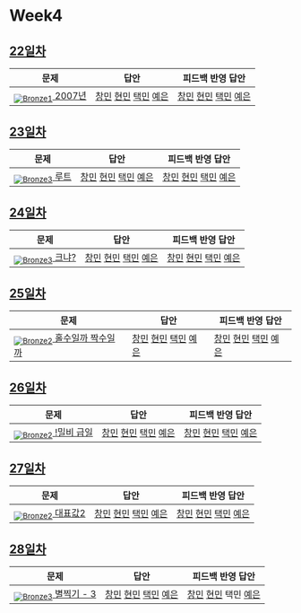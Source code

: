 [Unrated]: https://user-images.githubusercontent.com/33937365/126247607-85783912-c11a-4d50-ac36-8cc7dcb75cd2.png
[Bronze5]: https://user-images.githubusercontent.com/33937365/126247611-e362d727-17a4-4737-a232-5827e185ab7c.png
[Bronze4]: https://user-images.githubusercontent.com/33937365/126247612-89cbc675-e1d4-43a2-950b-1cb014dca697.png
[Bronze3]: https://user-images.githubusercontent.com/33937365/126247613-b8408610-7bc4-40f8-804f-a30a45ddbb68.png
[Bronze2]: https://user-images.githubusercontent.com/33937365/126247614-d85dc6ff-a520-4c00-82bd-eb593b156bd8.png
[Bronze1]: https://user-images.githubusercontent.com/33937365/126247616-04b2ab30-9891-4b7b-8cb4-38e99b97e834.png
[Silver5]: https://user-images.githubusercontent.com/33937365/126247618-38c5c905-672b-4d75-808e-8a7d45ea577d.png
[Silver4]: https://user-images.githubusercontent.com/33937365/126247620-ba2d1b96-b0aa-4b88-80c5-71569c69bbc3.png
[Silver3]: https://user-images.githubusercontent.com/33937365/126247621-1b55b7f4-3a79-4348-8a63-f00c1813853e.png
[Silver2]: https://user-images.githubusercontent.com/33937365/126247622-a83b30a9-6618-4593-b775-6f6730afd3f6.png
[Silver1]: https://user-images.githubusercontent.com/33937365/126247625-8d82f8ab-6f95-4ef8-a243-be31f548596e.png

# Week4

## [22일차](Day22)

| 문제                 | 답안 | 피드백 반영 답안 |
| -------------------- | ---- | ---------------- |
| [<sub>![Bronze1]</sub> 2007년](https://www.acmicpc.net/problem/1924) | [창민](Day22/kcm_1924.java) [현민](Day22/shm_1924.java) [택민](Day22/jtm_1924.java) [예은](Day22/lye_1924.py) | [창민](Day22/kcm_1924.java) [현민](Day22/shm_1924.java) [택민](Day22/jtm_1924.java) [예은](Day22/lye_1924.py)             |

## [23일차](Day23)

| 문제                 | 답안 | 피드백 반영 답안 |
| -------------------- | ---- | ---------------- |
| [<sub>![Bronze3]</sub> 루트](https://www.acmicpc.net/problem/4619) | [창민](Day23/kcm_4619.java) [현민](Day23/shm_4619.java) [택민](Day23/jtm_4619.java) [예은](Day23/lye_4619.py) | [창민](Day23/kcm_4619.java) [현민](Day23/shm_4619.java) [택민](Day23/jtm_fb_4619) [예은](Day23/lye_4619.py)             |

## [24일차](Day24)

| 문제                 | 답안 | 피드백 반영 답안 |
| -------------------- | ---- | ---------------- |
| [<sub>![Bronze3]</sub> 크냐?](https://www.acmicpc.net/problem/4101) | [창민](Day24/kcm_4101.java) [현민](Day24/shm_4101.java) [택민](Day24/jtm_4101.java) [예은](Day24/lye_4101.py) | [창민](Day24/kcm_fb_4101.java) [현민](Day24/shm_4101.java) [택민](Day24/jtm_fb_4101.java) [예은](Day24/lye_4101.py)             |

## [25일차](Day25)

| 문제                 | 답안 | 피드백 반영 답안 |
| -------------------- | ---- | ---------------- |
| [<sub>![Bronze2]</sub> 홀수일까 짝수일까](https://www.acmicpc.net/problem/5988) | [창민](Day25/kcm_5988.java) [현민](Day25/shm_5988.java) [택민](Day25/jtm_5988.java) [예은](Day25/lye_5988.py) | [창민](Day25/kcm_fb_5988.java) [현민](Day25/shm_5988.java) [택민](Day25/jtm_fb_5988.java) [예은](Day25/lye_5988.py)             |

## [26일차](Day26)

| 문제                 | 답안 | 피드백 반영 답안 |
| -------------------- | ---- | ---------------- |
| [<sub>![Bronze2]</sub> !밀비 급일](https://www.acmicpc.net/problem/11365) | [창민](Day26/kcm_11365.java) [현민](Day26/shm_11365.java) [택민](Day26/jtm_11365.java) [예은](Day26/lye_11365.py) | [창민](Day26/kcm_11365.java) [현민](Day26/shm_11365.java) [택민](Day28/jtm_11365.java) [예은](Day26/lye_11365.py)             |

## [27일차](Day27)

| 문제                 | 답안 | 피드백 반영 답안 |
| -------------------- | ---- | ---------------- |
| [<sub>![Bronze2]</sub> 대표값2](https://www.acmicpc.net/problem/2587) | [창민](Day27/kcm_2587.java) [현민](Day27/shm_2587.java) [택민](Day27/jtm_2587.java) [예은](Day27/lye_2587.py) | [창민](Day27/shm_2587.java) [현민](Day27/shm_2587.java) [택민](Day27/jtm_2587.java) [예은](Day27/lye_2587.py)             |

## [28일차](Day28)

| 문제                 | 답안 | 피드백 반영 답안 |
| -------------------- | ---- | ---------------- |
| [<sub>![Bronze3]</sub> 별찍기 - 3](https://www.acmicpc.net/problem/2440) | [창민](Day28/kcm_2440.java) [현민](Day28/shm_2440.java) [택민](Day28/jtm_2440.java) [예은](Day28/lye_2440.py) | [창민](Day28/kcm_2440.java) [현민](Day28/shm_2440.java) 택민 [예은](Day28/lye_2440.py)             |
